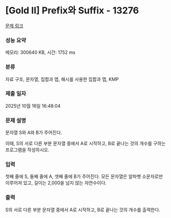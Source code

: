 # [Gold II] Prefix와 Suffix - 13276 

[문제 링크](https://www.acmicpc.net/problem/13276) 

### 성능 요약

메모리: 300640 KB, 시간: 1752 ms

### 분류

자료 구조, 문자열, 집합과 맵, 해시를 사용한 집합과 맵, KMP

### 제출 일자

2025년 10월 16일 16:48:04

### 문제 설명

<p>문자열 S와 A와 B가 주어진다.</p>

<p>이때, S의 서로 다른 부분 문자열 중에서 A로 시작하고, B로 끝나는 것의 개수를 구하는 프로그램을 작성하시오.</p>

### 입력 

 <p>첫째 줄에 S, 둘째 줄에 A, 셋째 줄에 B가 주어진다. 모든 문자열은 알파벳 소문자로만 이루어져 있고, 길이는 2,000을 넘지 않는 자연수이다.</p>

### 출력 

 <p>S의 서로 다른 부분 문자열 중에서 A로 시작하고, B로 끝나는 것의 개수를 출력한다.</p>

